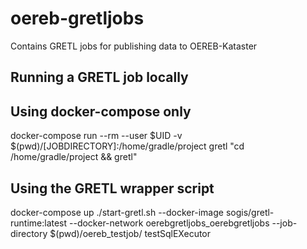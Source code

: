 # oereb-gretljobs
Contains GRETL jobs for publishing data to OEREB-Kataster

## Running a GRETL job locally

## Using docker-compose only

docker-compose run --rm --user $UID -v $(pwd)/[JOBDIRECTORY]:/home/gradle/project gretl "cd /home/gradle/project && gretl"

## Using the GRETL wrapper script

docker-compose up
./start-gretl.sh --docker-image sogis/gretl-runtime:latest --docker-network oerebgretljobs_oerebgretljobs --job-directory $(pwd)/oereb_testjob/ testSqlEXecutor
